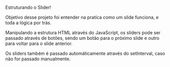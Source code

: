 Estruturando o Slider!

Objetivo desse projeto foi entender na pratíca como um slide funciona, e toda a lógica por trás.

Manipulando a estrutura HTML através do JavaScript, os sliders pode ser passado através de botões, sendo um botão para o próximo slide e outro para voltar para o slide anterior.

Os sliders também é passado automáticamente através do setInterval, caso não for passado manualmente.